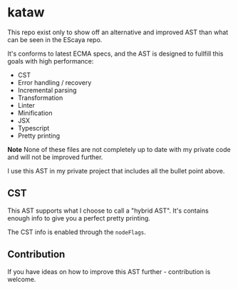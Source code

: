 # kataw

This repo exist only to show off an alternative and improved AST than what can be seen in the EScaya repo.

It's conforms to latest ECMA specs, and the AST is designed to fullfill this goals with high performance:

* CST
* Error handling / recovery
* Incremental parsing
* Transformation
* Linter
* Minification
* JSX
* Typescript
* Pretty printing

**Note** None of these files are not completely up to date with my private code and will not be improved further.

I use this AST in my private project that includes all the bullet point above.

## CST

This AST supports what I choose to call a "hybrid AST". It's contains enough info to give you a perfect pretty printing.

The CST info is enabled through the `nodeFlags`.

## Contribution

If you have ideas on how to improve this AST further - contribution is welcome.
